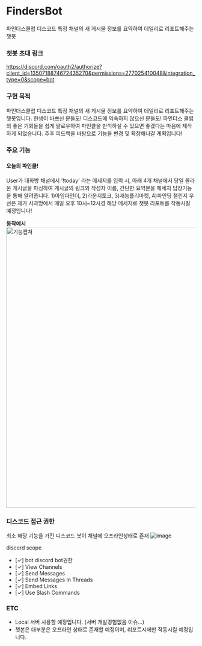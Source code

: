 # FindersBot
파인더스클럽 디스코드 특정 채널의 새 게시물 정보를 요약하여 데일리로 리포트해주는 챗봇

### 챗봇 초대 링크
https://discord.com/oauth2/authorize?client_id=1350718874672435270&permissions=277025410048&integration_type=0&scope=bot

### 구현 목적
파인더스클럽 디스코드 특정 채널의 새 게시물 정보를 요약하여 데일리로 리포트해주는 챗봇입니다.
현생이 바쁘신 분들도! 디스코드에 익숙하지 않으신 분들도! 파인더스 클럽의 좋은 기회들을 쉽게 팔로우하여 파인클을 만끽하실 수 있으면 좋겠다는 마음에 제작하게 되었습니다.
추후 피드백을 바탕으로 기능을 변경 및 확장해나갈 계획입니다!

### 주요 기능
#### 오늘의 파인클!
User가 대화방 채널에서 '!today' 라는 메세지를 입력 시, 
아래 4개 채널에서 당일 올라온 게시글을 파싱하여 게시글의 링크와 작성자 이름, 간단한 요약본을 메세지 답장기능을 통해 알려줍니다.
1)아임파인더, 2)라운지토크, 3)재능플리마켓, 4)파인딩 챌린지
우선은 제가 사과방에서 매일 오후 10시~12시경 해당 메세지로 챗봇 리포트를 작동시킬 예정입니다!

**동작예시**
<img width="745" alt="기능캡쳐" src="https://github.com/user-attachments/assets/760edbb1-cb3a-4256-b60b-79f6162d41c3" />


### 디스코드 접근 권한
최소 해당 기능을 가진 디스코드 봇이 채널에 오프라인상태로 존재
![image](https://github.com/user-attachments/assets/ad195fc3-28af-4431-9d72-4fa49a4fd676)

discord scope  
- [✓] bot
discord bot권한
- [✓] View Channels
- [✓] Send Messages
- [✓] Send Messages In Threads
- [✓] Embed Links
- [✓] Use Slash Commands

### ETC
 - Local 서버 사용할 예정입니다. (서버 개발경험없음 이슈...)
 - 챗본은 대부분은 오프라인 상태로 존재할 예정이며, 리포트시에만 작동시킬 예정입니다.
